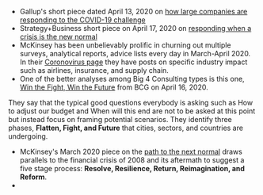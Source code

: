 - Gallup's short piece dated April 13, 2020 on [how large companies are responding to the COVID-19 challenge](https://www.gallup.com/workplace/308210/evolving-covid-responses-world-largest-companies.aspx)
- Strategy+Business short piece on April 17, 2020 on [responding when a crisis is the new normal](https://www.strategy-business.com/blog/How-to-respond-when-a-crisis-becomes-the-new-normal)
- McKinsey has been unbelievably prolific in churning out multiple surveys, analytical reports, advice lists every day in March-April 2020. In their [Coronovirus page](https://www.mckinsey.com/featured-insights/coronavirus-leading-through-the-crisis) they have posts on specific industry impact such as airlines, insurance, and supply chain.
- One of the better analyses among Big 4 Consulting types is this one, [Win the Fight, Win the Future](https://www.bcg.com/en-in/publications/2020/covid-scenario-planning-winning-the-future-series.aspx) from BCG on April 16, 2020.

They say that the typical good questions everybody is asking such as How to adjust our budget and When will this end are not to be asked at this point but instead focus on framing potential scenarios. They identify three phases, **Flatten, Fight, and Future** that cities, sectors, and countries are undergoing.
- McKinsey's March 2020 piece on the [path to the next normal](https://www.mckinsey.com/industries/healthcare-systems-and-services/our-insights/beyond-coronavirus-the-path-to-the-next-normal) draws parallels to the financial crisis of 2008 and its aftermath to suggest a five stage process: **Resolve, Resilience, Return, Reimagination, and Reform**.
- 
